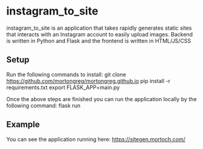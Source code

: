 # instagram_to_site
instagram_to_site is an application that takes rapidly generates static sites that interacts with an Instagram account
to easily upload images.
Backend is written in Python and Flask and the frontend is written in HTML/JS/CSS

## Setup

Run the following commands to install:
git clone https://github.com/mortongreg/mortongreg.github.io
pip install -r requirements.txt
export FLASK_APP=main.py

Once the above steps are finished you can run the application locally by the following command:
flask run



## Example

You can see the application running here:
https://sitegen.mortoch.com/

